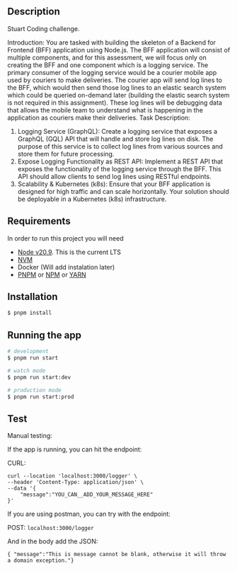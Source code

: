 ## Description

Stuart Coding challenge.

Introduction:
You are tasked with building the skeleton of a Backend for Frontend (BFF) application using Node.js.
The BFF application will consist of multiple components, and for this assessment, we will focus only on creating the BFF and one
component which is a logging service.
The primary consumer of the logging service would be a courier mobile app used by couriers to make deliveries.
The courier app will send log lines to the BFF, which would then send those log lines to an elastic search system which could be queried
on-demand later (building the elastic search system is not required in this assignment).
These log lines will be debugging data that allows the mobile team to understand what is happening in the application as couriers make
their deliveries.
Task Description:

1. Logging Service (GraphQL):
   Create a logging service that exposes a GraphQL (GQL) API that will handle and store log lines on disk.
   The purpose of this service is to collect log lines from various sources and store them for future processing.
2. Expose Logging Functionality as REST API:
   Implement a REST API that exposes the functionality of the logging service through the BFF.
   This API should allow clients to send log lines using RESTful endpoints.
3. Scalability & Kubernetes (k8s):
   Ensure that your BFF application is designed for high traffic and can scale horizontally.
   Your solution should be deployable in a Kubernetes (k8s) infrastructure.

## Requirements

In order to run this project you will need

- [Node v20.9](https://nodejs.org/en). This is the current LTS
- [NVM](https://github.com/nvm-sh/nvm)
- Docker (Will add instalation later)
- [PNPM](https://pnpm.io/) or [NPM](https://docs.npmjs.com/downloading-and-installing-node-js-and-npm) or [YARN](https://yarnpkg.com/)

## Installation

```bash
$ pnpm install
```

## Running the app

```bash
# development
$ pnpm run start

# watch mode
$ pnpm run start:dev

# production mode
$ pnpm run start:prod
```

## Test

Manual testing:

If the app is running, you can hit the endpoint:

CURL:

```
curl --location 'localhost:3000/logger' \
--header 'Content-Type: application/json' \
--data '{
    "message":"YOU_CAN__ADD_YOUR_MESSAGE_HERE"
}'
```

If you are using postman, you can try with the endpoint:

POST: `localhost:3000/logger`

And in the body add the JSON:

```
{ "message":"This is message cannot be blank, otherwise it will throw a domain exception."}
```

